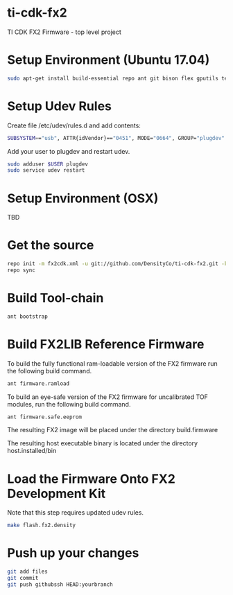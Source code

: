 # ti-cdk-fx2
TI CDK FX2 Firmware - top level project

# Setup Environment (Ubuntu 17.04)
```bash
sudo apt-get install build-essential repo ant git bison flex gputils texinfo cmake libboost-graph-dev libusb-1.0-0-dev libusb-dev gperf autopoint
```

# Setup Udev Rules
Create file /etc/udev/rules.d and add contents:
```bash
SUBSYSTEM=="usb", ATTR{idVendor}=="0451", MODE="0664", GROUP="plugdev"
```

Add your user to plugdev and restart udev.
```bash
sudo adduser $USER plugdev
sudo service udev restart
```

# Setup Environment (OSX)
TBD

# Get the source
```bash
repo init -m fx2cdk.xml -u git://github.com/DensityCo/ti-cdk-fx2.git -b trunk
repo sync
```

# Build Tool-chain
```bash
ant bootstrap
```

# Build FX2LIB Reference Firmware
To build the fully functional ram-loadable version of the FX2 firmware run the following build command.
```bash
ant firmware.ramload
```

To build an eye-safe version of the FX2 firmware for uncalibrated TOF modules, run the following build command.
```bash
ant firmware.safe.eeprom
```

The resulting FX2 image will be placed under the directory build.firmware

The resulting host executable binary is located under the directory host.installed/bin

# Load the Firmware Onto FX2 Development Kit
Note that this step requires updated udev rules.
```bash
make flash.fx2.density
```

# Push up your changes
```bash
git add files
git commit
git push githubssh HEAD:yourbranch
```
